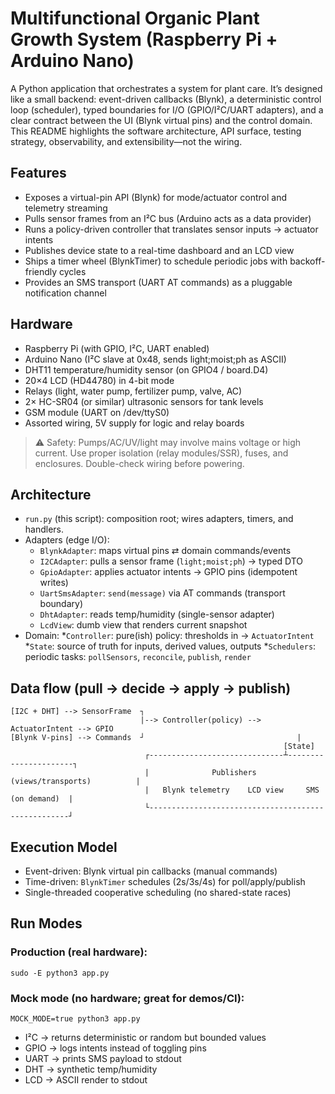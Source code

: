 # Multifunctional Organic Plant Growth System (Raspberry Pi + Arduino Nano) 
A Python application that orchestrates a system for plant care. It’s designed like a small backend: event-driven callbacks (Blynk), a deterministic control loop (scheduler), typed boundaries for I/O (GPIO/I²C/UART adapters), and a clear contract between the UI (Blynk virtual pins) and the control domain. This README highlights the software architecture, API surface, testing strategy, observability, and extensibility—not the wiring.

## Features
- Exposes a virtual-pin API (Blynk) for mode/actuator control and telemetry streaming
- Pulls sensor frames from an I²C bus (Arduino acts as a data provider)
- Runs a policy-driven controller that translates sensor inputs → actuator intents
- Publishes device state to a real-time dashboard and an LCD view
- Ships a timer wheel (BlynkTimer) to schedule periodic jobs with backoff-friendly cycles
- Provides an SMS transport (UART AT commands) as a pluggable notification channel

## Hardware
- Raspberry Pi (with GPIO, I²C, UART enabled)
- Arduino Nano (I²C slave at 0x48, sends light;moist;ph as ASCII)
- DHT11 temperature/humidity sensor (on GPIO4 / board.D4)
- 20×4 LCD (HD44780) in 4-bit mode
- Relays (light, water pump, fertilizer pump, valve, AC)
- 2× HC-SR04 (or similar) ultrasonic sensors for tank levels
- GSM module (UART on /dev/ttyS0)
- Assorted wiring, 5V supply for logic and relay boards
> ⚠️ Safety: Pumps/AC/UV/light may involve mains voltage or high current. Use proper isolation (relay modules/SSR), fuses, and enclosures. Double-check wiring before powering.

## Architecture
- `run.py` (this script): composition root; wires adapters, timers, and handlers.
- Adapters (edge I/O):
  * `BlynkAdapter`: maps virtual pins ⇄ domain commands/events
  * `I2CAdapter`: pulls a sensor frame (`light;moist;ph`) → typed DTO
  * `GpioAdapter`: applies actuator intents → GPIO pins (idempotent writes)
  * `UartSmsAdapter`: `send(message)` via AT commands (transport boundary)
  * `DhtAdapter`: reads temp/humidity (single-sensor adapter)
  * `LcdView`: dumb view that renders current snapshot
- Domain:
  *`Controller`: pure(ish) policy: thresholds in → `ActuatorIntent`
  *`State`: source of truth for inputs, derived values, outputs
  *`Schedulers`: periodic tasks: `pollSensors`, `reconcile`, `publish`, `render`

## Data flow (pull → decide → apply → publish)
```
[I2C + DHT] --> SensorFrame  ┐
                             |--> Controller(policy) --> ActuatorIntent --> GPIO
[Blynk V-pins] --> Commands  ┘                                  |
                                                             [State]
                              ┌------------------------------┴----------------------┐
                              |              Publishers (views/transports)          |
                              |   Blynk telemetry    LCD view     SMS (on demand)  |
                              └----------------------------------------------------┘
```
## Execution Model
- Event-driven: Blynk virtual pin callbacks (manual commands)
- Time-driven: `BlynkTimer` schedules (2s/3s/4s) for poll/apply/publish
- Single-threaded cooperative scheduling (no shared-state races)

## Run Modes
### Production (real hardware):
```
sudo -E python3 app.py
```

### Mock mode (no hardware; great for demos/CI):
```
MOCK_MODE=true python3 app.py
```
- I²C → returns deterministic or random but bounded values
- GPIO → logs intents instead of toggling pins
- UART → prints SMS payload to stdout
- DHT → synthetic temp/humidity
- LCD → ASCII render to stdout
